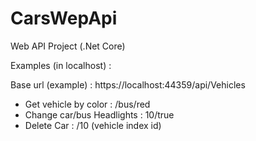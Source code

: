 # CarsWepApi
Web API Project (.Net Core)

Examples (in localhost) :

Base url (example) : https://localhost:44359/api/Vehicles  
<ul>
<li> Get vehicle by color : /bus/red</li>
  <li> Change car/bus Headlights : 10/true</li>
  <li>Delete Car :  /10  (vehicle index id)</li>
</ul>



